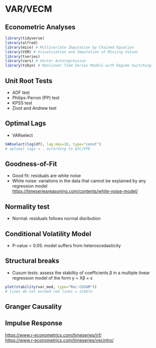# VAR/VECM
## Econometric Analyses
```R
library(tidyverse)
library(alfred)
library(mice) # Multivariate Imputation by Chained Equation
library(VIM) # Visualisation and Imputation of Missing Values
library(tseries)
library(vars) # Vector Autoregressive
library(tsDyn) # Nonlinear Time Series Models with Regime Switching
```

## Unit Root Tests
- ADF test
- Philips-Perron (PP) test
- KPSS test
- Zivot and Andrew test

## Optimal Lags
- VARselect
```R
VARselect(log(df), lag.max=10, type="const")
# optimal lags = _ according to AIC/FPE
```

## Goodness-of-Fit
- Good fit: residuals are white noise
- White noise: variations in the data that cannot be explained by any regression model <br>
https://timeseriesreasoning.com/contents/white-noise-model/

## Normality test
- Normal: residuals follows normal disribution

## Conditional Volatility Model
- P-value < 0.05: model suffers from heteroscedasticity

## Structural breaks
- Cusum tests: assess the stability of coefficients β in a multiple linear regression model of the form y = Xβ + ε
```R
plot(stability(var_mod, type="Rec-CUSUM"))
# lines do not exceed red lines = stable
```

## Granger Causality

## Impulse Response
https://www.r-econometrics.com/timeseries/irf/ <br>
https://www.r-econometrics.com/timeseries/vecintro/

